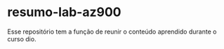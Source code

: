 # resumo-lab-az900
Esse repositório tem a função de reunir o conteúdo aprendido durante o curso dio.
